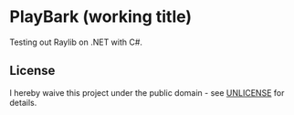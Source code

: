# PlayBark (working title)

Testing out Raylib on .NET with C#.

## License

I hereby waive this project under the public domain - see [UNLICENSE](UNLICENSE) for details.
